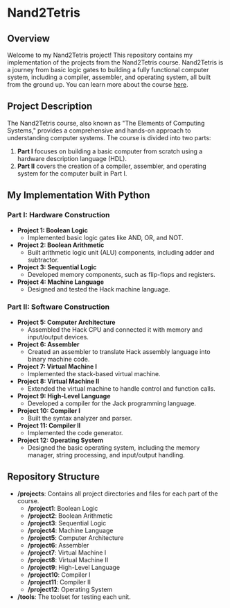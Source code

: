 # Nand2Tetris

## Overview

Welcome to my Nand2Tetris project! This repository contains my implementation of the projects from the Nand2Tetris course. Nand2Tetris is a journey from basic logic gates to building a fully functional computer system, including a compiler, assembler, and operating system, all built from the ground up. You can learn more about the course [here](https://www.nand2tetris.org/course).

## Project Description

The Nand2Tetris course, also known as "The Elements of Computing Systems," provides a comprehensive and hands-on approach to understanding computer systems. The course is divided into two parts:
1. **Part I** focuses on building a basic computer from scratch using a hardware description language (HDL).
2. **Part II** covers the creation of a compiler, assembler, and operating system for the computer built in Part I.

## My Implementation With Python


### Part I: Hardware Construction

- **Project 1: Boolean Logic**
  - Implemented basic logic gates like AND, OR, and NOT.
- **Project 2: Boolean Arithmetic**
  - Built arithmetic logic unit (ALU) components, including adder and subtractor.
- **Project 3: Sequential Logic**
  - Developed memory components, such as flip-flops and registers.
- **Project 4: Machine Language**
  - Designed and tested the Hack machine language.

### Part II: Software Construction

- **Project 5: Computer Architecture**
  - Assembled the Hack CPU and connected it with memory and input/output devices.
- **Project 6: Assembler**
  - Created an assembler to translate Hack assembly language into binary machine code.
- **Project 7: Virtual Machine I**
  - Implemented the stack-based virtual machine.
- **Project 8: Virtual Machine II**
  - Extended the virtual machine to handle control and function calls.
- **Project 9: High-Level Language**
  - Developed a compiler for the Jack programming language.
- **Project 10: Compiler I**
  - Built the syntax analyzer and parser.
- **Project 11: Compiler II**
  - Implemented the code generator.
- **Project 12: Operating System**
  - Designed the basic operating system, including the memory manager, string processing, and input/output handling.

## Repository Structure

- **/projects**: Contains all project directories and files for each part of the course.
  - **/project1**: Boolean Logic
  - **/project2**: Boolean Arithmetic
  - **/project3**: Sequential Logic
  - **/project4**: Machine Language
  - **/project5**: Computer Architecture
  - **/project6**: Assembler
  - **/project7**: Virtual Machine I
  - **/project8**: Virtual Machine II
  - **/project9**: High-Level Language
  - **/project10**: Compiler I
  - **/project11**: Compiler II
  - **/project12**: Operating System
- **/tools**: The toolset for testing each unit.

